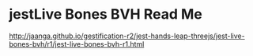 jestLive Bones BVH Read Me
===

http://jaanga.github.io/gestification-r2/jest-hands-leap-threejs/jest-live-bones-bvh/r1/jest-live-bones-bvh-r1.html
